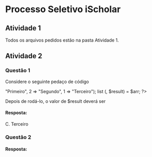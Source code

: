 # Processo Seletivo iScholar
 
## Atividade 1

Todos os arquivos pedidos estão na pasta Atividade 1.

## Atividade 2

### Questão 1

Considere o seguinte pedaço de código

<?php
 $arr = array(3 => "Primeiro", 2 => "Segundo", 1 => "Terceiro");
 list (, $result) = $arr;
?>

Depois de rodá-lo, o valor de $result deverá ser

#### Resposta: 

C. Terceiro

### Questão 2



#### Resposta: 


